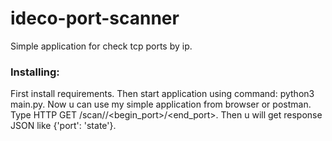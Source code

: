 # ideco-port-scanner
Simple application for check tcp ports by ip.
### Installing:
First install requirements. Then start application using command: python3 main.py. Now u can use my simple application from browser or postman. Type HTTP GET /scan/<ip>/<begin_port>/<end_port>. Then u will get response JSON like {'port': 'state'}.

